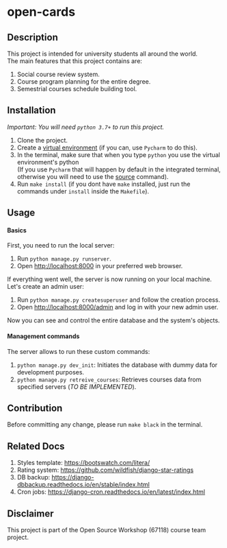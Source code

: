 # open-cards

## Description
This project is intended for university students all around the world.<br>
The main features that this project contains are:
1. Social course review system.
1. Course program planning for the entire degree.
1. Semestrial courses schedule building tool.

## Installation
*Important: You will need `python 3.7+` to run this project.*
1. Clone the project.
1. Create a [virtual environment](https://docs.python.org/3/tutorial/venv.html) (if you can, use `Pycharm` to do this). 
1. In the terminal, make sure that when you type `python` you use the virtual environment's python<br>
(If you use `Pycharm` that will happen by default in the integrated terminal, otherwise you will need to
use the [source](https://docs.python.org/3/tutorial/venv.html) command).
1. Run `make install` (if you dont have `make` installed, just run the commands under `install` inside the `Makefile`).

## Usage
#### Basics
First, you need to run the local server:
1. Run `python manage.py runserver`.
1. Open [http://localhost:8000](http://localhost:8000) in your preferred web browser.

If everything went well, the server is now running on your local machine. Let's create an admin user:
1. Run `python manage.py createsuperuser` and follow the creation process.
1. Open [http://localhost:8000/admin](http://localhost:8000/admin) and log in with your new admin user.

Now you can see and control the entire database and the system's objects.

#### Management commands
The server allows to run these custom commands:
1. `python manage.py dev_init`: Initiates the database with dummy data for development purposes.
1. `python manage.py retreive_courses`: Retrieves courses data from specified servers (*TO BE IMPLEMENTED*). 

## Contribution
Before committing any change, please run `make black` in the terminal. 

## Related Docs
1. Styles template: https://bootswatch.com/litera/
1. Rating system: https://github.com/wildfish/django-star-ratings
1. DB backup: https://django-dbbackup.readthedocs.io/en/stable/index.html
1. Cron jobs: https://django-cron.readthedocs.io/en/latest/index.html

## Disclaimer
This project is part of the Open Source Workshop (67118) course team project.
